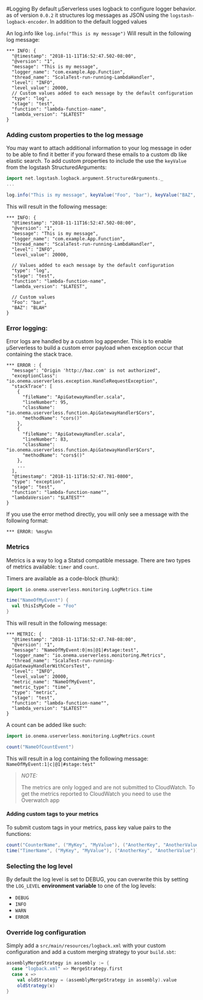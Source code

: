 #Logging
By default µServerless uses logback to configure logger behavior. as of version `0.0.2` it structures log messages as JSON
using the `logstash-logback-encoder`. In addition to the default logged values 

An log.info like `log.info("This is my message")` Will result in the following log message:
```
*** INFO: {
  "@timestamp": "2018-11-11T16:52:47.502-08:00",
  "@version": "1",
  "message": "This is my message",
  "logger_name": "com.example.App.Function",
  "thread_name": "ScalaTest-run-running-LambdaHandler",
  "level": "INFO",
  "level_value": 20000,
  // Custom values added to each message by the default configuration
  "type": "log",
  "stage": "test",
  "function": "lambda-function-name",
  "lambda_version": "$LATEST"
}
```

### Adding custom properties to the log message 
You may want to attach additional information to your log message in oder to be able to find it better if you forward these emails to a custom db like elastic search. 
To add custom properties to include the use the `keyValue` from the logstash StructuredArguments:
```scala
import net.logstash.logback.argument.StructuredArguments._
...

log.info("This is my message", keyValue("Foo", "bar"), keyValue("BAZ", "BLAH"))
```
This will result in the following message:
```
*** INFO: {
  "@timestamp": "2018-11-11T16:52:47.502-08:00",
  "@version": "1",
  "message": "This is my message",
  "logger_name": "com.example.App.Function",
  "thread_name": "ScalaTest-run-running-LambdaHandler",
  "level": "INFO",
  "level_value": 20000,
  
  // Values added to each message by the default configuration
  "type": "log",
  "stage": "test",
  "function": "lambda-function-name",
  "lambda_version": "$LATEST",
  
  // Custom values
  "Foo": "bar",
  "BAZ": "BLAH"
}
```

### Error logging:
Error logs are handled by a custom log appender. This is to enable µServerless to build a custom error payload when 
exception occur that containing the stack trace.

```
*** ERROR : {
  "message": "Origin 'http://baz.com' is not authorized",
  "exceptionClass": "io.onema.userverless.exception.HandleRequestException",
  "stackTrace": [
    {
      "fileName": "ApiGatewayHandler.scala",
      "lineNumber": 95,
      "className": "io.onema.userverless.function.ApiGatewayHandler$Cors",
      "methodName": "cors()"
    },
    {
      "fileName": "ApiGatewayHandler.scala",
      "lineNumber": 83,
      "className": "io.onema.userverless.function.ApiGatewayHandler$Cors",
      "methodName": "cors$()"
    },
    ...
  ],
  "@timestamp": "2018-11-11T16:52:47.781-0800",
  "type": "exception",
  "stage": "test",
  "function": "lambda-function-name"",
  "lambdaVersion": "$LATEST""
}
```
If you use the error method directly, you will only see a message with the following format:
```
*** ERROR: %msg%n
```
### Metrics
Metrics is a way to log a Statsd compatible message. There are two types of metrics available: `timer` and `count`.

Timers are available as a code-block (thunk):
```scala
import io.onema.userverless.monitoring.LogMetrics.time

time("NameOfMyEvent") {
  val thisIsMyCode = "Foo"
}
```
This will result in the following message:
```
*** METRIC: {
  "@timestamp": "2018-11-11T16:52:47.748-08:00",
  "@version": "1",
  "message": "NameOfMyEvent:0|ms|@1|#stage:test",
  "logger_name": "io.onema.userverless.monitoring.Metrics",
  "thread_name": "ScalaTest-run-running-ApiGatewayHandlerWithCorsTest",
  "level": "INFO",
  "level_value": 20000,
  "metric_name": "NameOfMyEvent",
  "metric_type": "time",
  "type": "metric",
  "stage": "test",
  "function": "lambda-function-name"",
  "lambda_version": "$LATEST""
}
```

A count can be added like such:
```scala
import io.onema.userverless.monitoring.LogMetrics.count

count("NameOfCountEvent")
```
This will result in a log containing the following message:
`NameOfMyEvent:1|c|@1|#stage:test"`

> *NOTE:*
> 
> The metrics are only logged and are not submitted to CloudWatch. To get the metrics reported to CloudWatch you need 
> to use the Overwatch app 

#### Adding custom tags to your metrics
To submit custom tags in your metrics, pass key value pairs to the functions:

```scala
count("CounterName", ("MyKey", "MyValue"), ("AnotherKey", "AnotherValue"))
time("TimerName", ("MyKey", "MyValue"), ("AnotherKey", "AnotherValue"))
```

### Selecting the log level
By default the log level is set to DEBUG, you can overwrite this by setting the `LOG_LEVEL` **environment variable** to one of the log levels:
- `DEBUG`
- `INFO`
- `WARN`
- `ERROR`

### Override log configuration
Simply add a `src/main/resources/logback.xml` with your custom configuration and add a custom merging strategy to your `build.sbt`:
```scala
assemblyMergeStrategy in assembly := {
  case "logback.xml" => MergeStrategy.first
  case x =>
    val oldStrategy = (assemblyMergeStrategy in assembly).value
    oldStrategy(x)
}
```